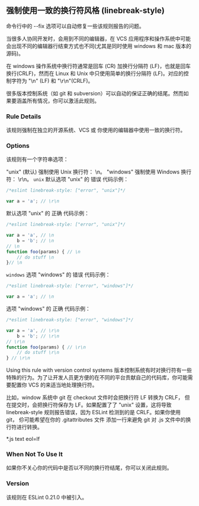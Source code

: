 ## 强制使用一致的换行符风格 (linebreak-style)

命令行中的 --fix 选项可以自动修复一些该规则报告的问题。

当很多人协同开发时，会用到不同的编辑器，在 VCS 应用程序和操作系统中可能会出现不同的编辑器行结束方式也不同(尤其是同时使用 windows 和 mac 版本的源码)。

在 windows 操作系统中换行符通常是回车 (CR) 加换行分隔符 (LF)，也就是回车换行(CRLF)，然而在 Linux 和 Unix 中只使用简单的换行分隔符 (LF)。对应的控制字符为 "\n" (LF) 和 "\r\n"(CRLF)。

很多版本控制系统（如 git 和 subversion）可以自动的保证正确的结尾。然而如果要涵盖所有情况，你可以激活此规则。

### Rule Details
该规则强制在独立的开源系统、VCS 或 你使用的编辑器中使用一致的换行符。

### Options
该规则有一个字符串选项：

"unix" (默认) 强制使用 Unix 换行符： \n。
"windows" 强制使用 Windows 换行符： \r\n。
```unix```
默认选项 "unix" 的 错误 代码示例：
```js
/*eslint linebreak-style: ["error", "unix"]*/

var a = 'a'; // \r\n
```

默认选项 "unix" 的 正确 代码示例：
```js
/*eslint linebreak-style: ["error", "unix"]*/

var a = 'a', // \n
    b = 'b'; // \n
// \n
function foo(params) { // \n
    // do stuff \n
}// \n
```

```windows```
选项 "windows" 的 错误 代码示例：
```js
/*eslint linebreak-style: ["error", "windows"]*/

var a = 'a'; // \n
```

选项 "windows" 的 正确 代码示例：
```js
/*eslint linebreak-style: ["error", "windows"]*/

var a = 'a', // \r\n
    b = 'b'; // \r\n
// \r\n
function foo(params) { // \r\n
    // do stuff \r\n
} // \r\n
```

Using this rule with version control systems
版本控制系统有时对换行符有一些特殊的行为。为了让开发人员更方便的在不同的平台贡献自己的代码库，你可能需要配置你 VCS 的来适当地处理换行符。

比如，window 系统中 git 在 checkout 文件时会把换行符 LF 转换为 CRLF， 但在提交时，会把换行符保存为 LF。如果配置了了 "unix" 设置，这将导致 linebreak-style 规则报告错误，因为 ESLint 检测到的是 CRLF。如果你使用 git， 伱可能希望在你的 .gitattributes 文件 添加一行来避免 git 对 .js 文件中的换行符进行转换。

*.js text eol=lf

### When Not To Use It
如果你不关心你的代码中是否以不同的换行符结尾，你可以关闭此规则。

### Version
该规则在 ESLint 0.21.0 中被引入。

